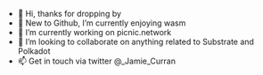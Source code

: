 - 👋 Hi, thanks for dropping by
- 🌱 New to Github, I’m currently enjoying wasm
- 🔭 I’m currently working on picnic.network
- 💞️ I’m looking to collaborate on anything related to Substrate and Polkadot
- 📫 Get in touch via twitter @_Jamie_Curran

<!---

--->
